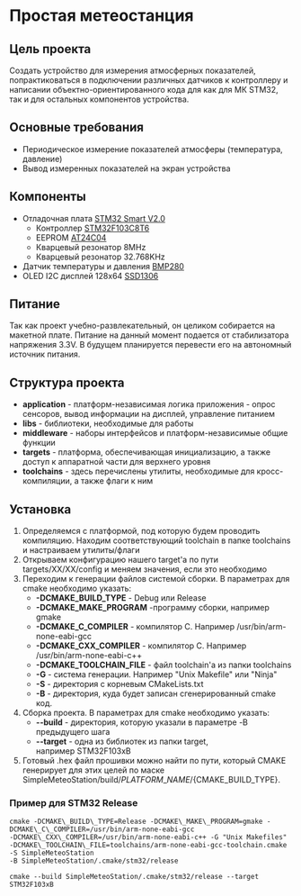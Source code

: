 # Простая метеостанция

## Цель проекта

Создать устройство для измерения атмосферных показателей, попрактиковаться в подключении различных датчиков к 
контроллеру и написании объектно-ориентированного кода для как для МК STM32, так и для остальных компонентов устройства.

## Основные требования

- Периодическое измерение показателей атмосферы (температура, давление)
- Вывод измеренных показателей на экран устройства

## Компоненты

- Отладочная плата [STM32 Smart V2.0](https://stm32-base.org/boards/STM32F103C8T6-STM32-Smart-V2.0.html#Power-LED)
  - Контроллер [STM32F103C8T6](https://www.st.com/resource/en/datasheet/stm32f103c8.pdf)
  - EEPROM [AT24C04](https://ww1.microchip.com/downloads/en/devicedoc/doc0180.pdf)
  - Кварцевый резонатор 8MHz
  - Кварцевый резонатор 32.768KHz
- Датчик температуры и давления 
  [BMP280](https://www.bosch-sensortec.com/media/boschsensortec/downloads/datasheets/bst-bmp280-ds001.pdf)
- OLED I2C дисплей 128x64 
  [SSD1306](https://cdn-shop.adafruit.com/datasheets/SSD1306.pdf)

## Питание

Так как проект учебно-развлекательный, он целиком собирается на макетной плате. Питание на данный момент подается от 
стабилизатора напряжения 3.3V. В будущем планируется перевести его на автономный источник питания.

## Структура проекта

- **application** - платформ-независимая логика приложения - опрос сенсоров, вывод информации на дисплей, управление питанием 
- **libs** - библиотеки, необходимые для работы
- **middleware** - наборы интерфейсов и платформ-независимые общие функции
- **targets** - платформа, обеспечивающая инициализацию, а также доступ к аппаратной части для верхнего уровня
- **toolchains** - здесь перечислены утилиты, необходимые для кросс-компиляции, а также флаги к ним

## Установка

1.  Определяемся с платформой, под которую будем проводить компиляцию. Находим соответствующий toolchain в папке 
toolchains и настраиваем утилиты/флаги
2.  Открываем конфигурацию нашего target'а по пути targets/XX/XX/config и меняем значения, если это необходимо
3.  Переходим к генерации файлов системой сборки. В параметрах для cmake необходимо указать:
    - **-DCMAKE\_BUILD\_TYPE** - Debug или Release
    - **-DCMAKE\_MAKE\_PROGRAM** -программу сборки, например gmake
    - **-DCMAKE\_C\_COMPILER** - компилятор C. Например /usr/bin/arm-none-eabi-gcc
    - **-DCMAKE\_CXX\_COMPILER** - компилятор C. Например /usr/bin/arm-none-eabi-c++
    - **-DCMAKE\_TOOLCHAIN\_FILE** - файл toolchain'а из папки toolchains
    - **-G** - система генерации. Например "Unix Makefile" или "Ninja"
    - **-S** - директория с корневым CMakeLists.txt
    - **-B** - директория, куда будет записан сгенерированный cmake код.
4.  Сборка проекта. В параметрах для cmake необходимо указать:
    - **\-\-build** - директория, которую указали в параметре -B предыдущего шага
    - **\-\-target** - одна из библиотек из папки target, например STM32F103xB
5.  Готовый .hex файл прошивки можно найти по пути, который CMAKE генерирует для этих целей 
по маске SimpleMeteoStation/build/${PLATFORM\_NAME}/${CMAKE\_BUILD_TYPE}. 

### Пример для STM32 Release ###

```
cmake -DCMAKE\_BUILD\_TYPE=Release -DCMAKE\_MAKE\_PROGRAM=gmake -DCMAKE\_C\_COMPILER=/usr/bin/arm-none-eabi-gcc 
-DCMAKE\_CXX\_COMPILER=/usr/bin/arm-none-eabi-c++ -G "Unix Makefiles" 
-DCMAKE\_TOOLCHAIN\_FILE=toolchains/arm-none-eabi-gcc-toolchain.cmake -S SimpleMeteoStation 
-B SimpleMeteoStation/.cmake/stm32/release

cmake --build SimpleMeteoStation/.cmake/stm32/release --target STM32F103xB
```